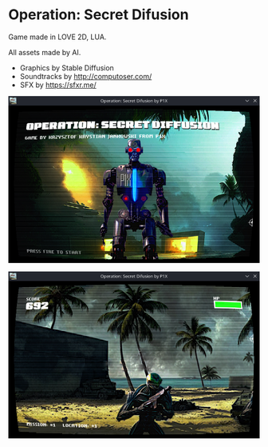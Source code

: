 # Operation: Secret Difusion
Game made in LOVE 2D, LUA.

All assets made by AI.

- Graphics by Stable Diffusion
- Soundtracks by http://computoser.com/
- SFX by https://sfxr.me/

![Screenshot from game](screen1.png)

![Screenshot from game](screen2.png)
